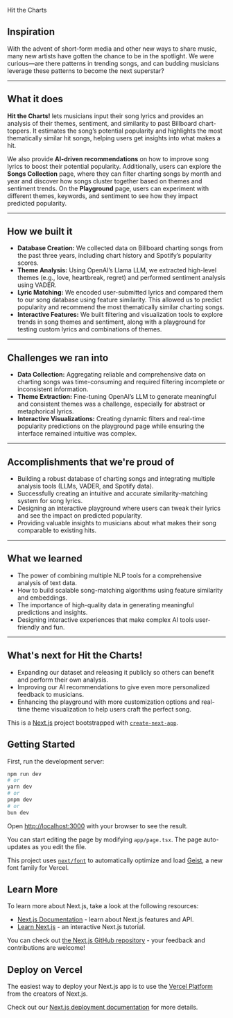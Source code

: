 Hit the Charts
## Inspiration  
With the advent of short-form media and other new ways to share music, many new artists have gotten the chance to be in the spotlight. We were curious—are there patterns in trending songs, and can budding musicians leverage these patterns to become the next superstar?  

---

## What it does  
**Hit the Charts!** lets musicians input their song lyrics and provides an analysis of their themes, sentiment, and similarity to past Billboard chart-toppers. It estimates the song’s potential popularity and highlights the most thematically similar hit songs, helping users get insights into what makes a hit.  

We also provide **AI-driven recommendations** on how to improve song lyrics to boost their potential popularity. Additionally, users can explore the **Songs Collection** page, where they can filter charting songs by month and year and discover how songs cluster together based on themes and sentiment trends. On the **Playground** page, users can experiment with different themes, keywords, and sentiment to see how they impact predicted popularity.  

---

## How we built it  
* **Database Creation:** We collected data on Billboard charting songs from the past three years, including chart history and Spotify’s popularity scores.  
* **Theme Analysis:** Using OpenAI’s Llama LLM, we extracted high-level themes (e.g., love, heartbreak, regret) and performed sentiment analysis using VADER.  
* **Lyric Matching:** We encoded user-submitted lyrics and compared them to our song database using feature similarity. This allowed us to predict popularity and recommend the most thematically similar charting songs.  
* **Interactive Features:** We built filtering and visualization tools to explore trends in song themes and sentiment, along with a playground for testing custom lyrics and combinations of themes.  

---

## Challenges we ran into  
* **Data Collection:** Aggregating reliable and comprehensive data on charting songs was time-consuming and required filtering incomplete or inconsistent information.  
* **Theme Extraction:** Fine-tuning OpenAI’s LLM to generate meaningful and consistent themes was a challenge, especially for abstract or metaphorical lyrics.  
* **Interactive Visualizations:** Creating dynamic filters and real-time popularity predictions on the playground page while ensuring the interface remained intuitive was complex.  

---

## Accomplishments that we're proud of  
* Building a robust database of charting songs and integrating multiple analysis tools (LLMs, VADER, and Spotify data).  
* Successfully creating an intuitive and accurate similarity-matching system for song lyrics.  
* Designing an interactive playground where users can tweak their lyrics and see the impact on predicted popularity.  
* Providing valuable insights to musicians about what makes their song comparable to existing hits.  

---

## What we learned  
* The power of combining multiple NLP tools for a comprehensive analysis of text data.  
* How to build scalable song-matching algorithms using feature similarity and embeddings.  
* The importance of high-quality data in generating meaningful predictions and insights.  
* Designing interactive experiences that make complex AI tools user-friendly and fun.  

---

## What's next for Hit the Charts!  
* Expanding our dataset and releasing it publicly so others can benefit and perform their own analysis.  
* Improving our AI recommendations to give even more personalized feedback to musicians.  
* Enhancing the playground with more customization options and real-time theme visualization to help users craft the perfect song.  





This is a [Next.js](https://nextjs.org) project bootstrapped with [`create-next-app`](https://nextjs.org/docs/app/api-reference/cli/create-next-app).

## Getting Started

First, run the development server:

```bash
npm run dev
# or
yarn dev
# or
pnpm dev
# or
bun dev
```

Open [http://localhost:3000](http://localhost:3000) with your browser to see the result.

You can start editing the page by modifying `app/page.tsx`. The page auto-updates as you edit the file.

This project uses [`next/font`](https://nextjs.org/docs/app/building-your-application/optimizing/fonts) to automatically optimize and load [Geist](https://vercel.com/font), a new font family for Vercel.

## Learn More

To learn more about Next.js, take a look at the following resources:

- [Next.js Documentation](https://nextjs.org/docs) - learn about Next.js features and API.
- [Learn Next.js](https://nextjs.org/learn) - an interactive Next.js tutorial.

You can check out [the Next.js GitHub repository](https://github.com/vercel/next.js) - your feedback and contributions are welcome!

## Deploy on Vercel

The easiest way to deploy your Next.js app is to use the [Vercel Platform](https://vercel.com/new?utm_medium=default-template&filter=next.js&utm_source=create-next-app&utm_campaign=create-next-app-readme) from the creators of Next.js.

Check out our [Next.js deployment documentation](https://nextjs.org/docs/app/building-your-application/deploying) for more details.
